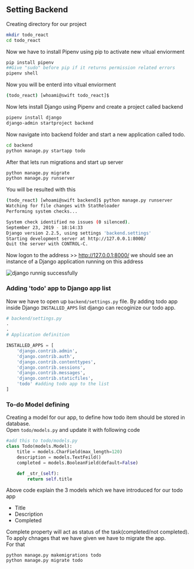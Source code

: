 ## Setting Backend
Creating directory for our project
```bash
mkdir todo_react
cd todo_react
```
Now we have to install Pipenv using pip to activate new vitual enviorment
```bash
pip install pipenv
##Give "sudo" before pip if it returns permission related errors 
pipenv shell
```
Now you will be enterd into vitual enviorment 

```bash
(todo_react) [whoami@swift todo_react]$
```
Now lets install Django using Pipenv and create a project called backend
```bash
pipenv install django
django-admin startproject backend
```
Now navigate into backend folder and start a new application called todo.
```bash
cd backend
python manage.py startapp todo
```
After that lets run migrations and start up server
```bash
python manage.py migrate
python manage.py runserver
```
You will be resulted with this
```bash
(todo_react) [whoami@swift backend]$ python manage.py runserver
Watching for file changes with StatReloader
Performing system checks...

System check identified no issues (0 silenced).
September 23, 2019 - 18:14:33
Django version 2.2.5, using settings 'backend.settings'
Starting development server at http://127.0.0.1:8000/
Quit the server with CONTROL-C.
```
Now logon to the address >> http://127.0.0.1:8000/
we should see an instance of a Django application running on this address

![django runnig successfully](https://miro.medium.com/max/3200/0*PvWdkGTFVcXMFOev)

### Adding 'todo' app to Django app list

Now we have to open up ```backend/settings.py``` file. By adding todo app inside Django  ```INSTALLED_APPS``` list django can recoginize our todo app.

```python
# backend/settings.py
.
.
# Application definition

INSTALLED_APPS = [
    'django.contrib.admin',
    'django.contrib.auth',
    'django.contrib.contenttypes',
    'django.contrib.sessions',
    'django.contrib.messages',
    'django.contrib.staticfiles',
    'todo' #adding todo app to the list
]
```

### To-do Model defining 

Creating a model for our app, to define how todo item should be stored in database.</BR>
Open ```todo/models.py``` and update it with following code
```python
#add this to todo/models.py
class Todo(models.Model):
    title = models.CharField(max_length=120)
    description = models.TextFeild()
    completed = models.BooleanField(default=False)

    def _str_(self):
        return self.title
```
Above code explain the 3 models which we have introduced for our todo app

- Title
- Description
- Completed 

Complete property will act as status of the task(completed/not completed).</br>
To apply chnages that we have given we have to migrate the app.</br>
For that
```shell
python manage.py makemigrations todo
python manage.py migrate todo
```

